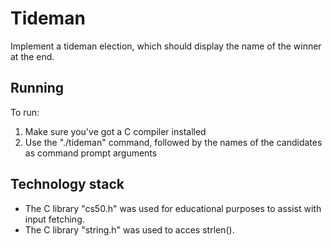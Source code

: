 # Tideman

Implement a tideman election, which should display the name of the winner at the end.

## Running

To run:
1. Make sure you've got a C compiler installed
2. Use the "./tideman" command, followed by the names of the candidates as command prompt arguments

## Technology stack

* The C library "cs50.h" was used for educational purposes to assist with input fetching.
* The C library "string.h" was used to acces strlen().